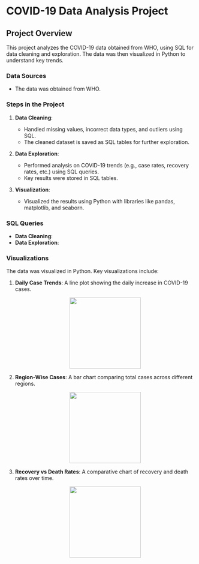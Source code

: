 # COVID-19 Data Analysis Project

## Project Overview
This project analyzes the COVID-19 data obtained from WHO, using SQL for data cleaning and exploration. The data was then visualized in Python to understand key trends.

### Data Sources
- The data was obtained from WHO.

### Steps in the Project
1. **Data Cleaning**: 
   - Handled missing values, incorrect data types, and outliers using SQL.
   - The cleaned dataset is saved as SQL tables for further exploration.

2. **Data Exploration**: 
   - Performed analysis on COVID-19 trends (e.g., case rates, recovery rates, etc.) using SQL queries.
   - Key results were stored in SQL tables.

3. **Visualization**: 
   - Visualized the results using Python with libraries like pandas, matplotlib, and seaborn.

### SQL Queries
- **Data Cleaning**: 
- **Data Exploration**: 

### Visualizations
The data was visualized in Python. Key visualizations include:
1. **Daily Case Trends**: A line plot showing the daily increase in COVID-19 cases.
   
   <p align="center">
      <img src="https://github.com/user-attachments/assets/15ce88c1-db44-4593-bd46-c2ef09685c53" width="190">
   </p>

2. **Region-Wise Cases**: A bar chart comparing total cases across different regions.
   
   <p align="center">
      <img src="https://github.com/user-attachments/assets/e852bc40-db61-456e-b5aa-affcb1e93eee" width="190">
   </p>

3. **Recovery vs Death Rates**: A comparative chart of recovery and death rates over time.
   
   <p align="center">
      <img src="https://github.com/user-attachments/assets/357757a8-f9a3-464a-9024-fa80d831bdc1" width="190">
   </p>



